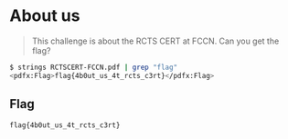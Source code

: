 # About us

> This challenge is about the RCTS CERT at FCCN. Can you get the flag?

```bash
$ strings RCTSCERT-FCCN.pdf | grep "flag"                   
<pdfx:Flag>flag{4b0ut_us_4t_rcts_c3rt}</pdfx:Flag>
```

## Flag

```
flag{4b0ut_us_4t_rcts_c3rt}
```


